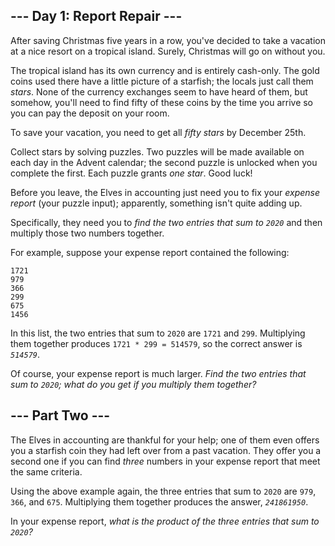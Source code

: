 <article><h2>--- Day 1: Report Repair ---</h2><p>After saving Christmas five years in a row, you've decided to take a vacation at a nice resort on a tropical island. <span title="WHAT COULD GO WRONG">Surely</span>, Christmas will go on without you.</p>
<p>The tropical island has its own currency and is entirely cash-only.  The gold coins used there have a little picture of a starfish; the locals just call them <em class="star">stars</em>. None of the currency exchanges seem to have heard of them, but somehow, you'll need to find fifty of these coins by the time you arrive so you can pay the deposit on your room.</p>
<p>To save your vacation, you need to get all <em class="star">fifty stars</em> by December 25th.</p>
<p>Collect stars by solving puzzles.  Two puzzles will be made available on each day in the Advent calendar; the second puzzle is unlocked when you complete the first.  Each puzzle grants <em class="star">one star</em>. Good luck!</p>
<p>Before you leave, the Elves in accounting just need you to fix your <em>expense report</em> (your puzzle input); apparently, something isn't quite adding up.</p>
<p>Specifically, they need you to <em>find the two entries that sum to <code>2020</code></em> and then multiply those two numbers together.</p>
<p>For example, suppose your expense report contained the following:</p>
<pre><code>1721
979
366
299
675
1456
</code></pre>
<p>In this list, the two entries that sum to <code>2020</code> are <code>1721</code> and <code>299</code>. Multiplying them together produces <code>1721 * 299 = 514579</code>, so the correct answer is <code><em>514579</em></code>.</p>
<p>Of course, your expense report is much larger. <em>Find the two entries that sum to <code>2020</code>; what do you get if you multiply them together?</em></p>
</article>
<article><h2>--- Part Two ---</h2><p>The Elves in accounting are thankful for your help; one of them even offers you a starfish coin they had left over from a past vacation. They offer you a second one if you can find <em>three</em> numbers in your expense report that meet the same criteria.</p>
<p>Using the above example again, the three entries that sum to <code>2020</code> are <code>979</code>, <code>366</code>, and <code>675</code>. Multiplying them together produces the answer, <code><em>241861950</em></code>.</p>
<p>In your expense report, <em>what is the product of the three entries that sum to <code>2020</code>?</em></p>
</article>
